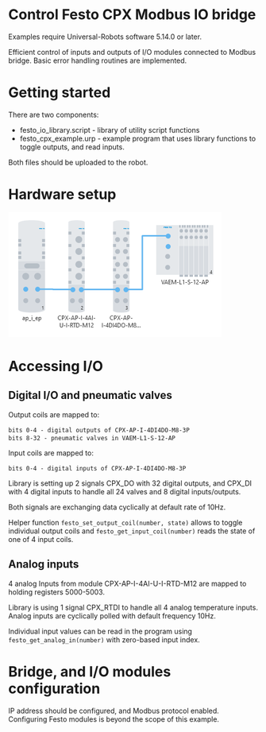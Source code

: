 # Control Festo CPX Modbus IO bridge

Examples require Universal-Robots software 5.14.0 or later.

Efficient control of inputs and outputs of I/O modules connected to Modbus bridge.
Basic error handling routines are implemented.

# Getting started

There are two components:
- festo_io_library.script - library of utility script functions
- festo_cpx_example.urp - example program that uses library functions to toggle outputs, and read inputs.

Both files should be uploaded to the robot.

# Hardware setup

<picture>
 <img alt="Hadrware connection schematic" src="festo-cpx-hardware.png">
</picture>

# Accessing I/O
## Digital I/O and pneumatic valves

Output coils are mapped to:

    bits 0-4 - digital outputs of CPX-AP-I-4DI4DO-M8-3P
    bits 8-32 - pneumatic valves in VAEM-L1-S-12-AP

Input coils are mapped to:

    bits 0-4 - digital inputs of CPX-AP-I-4DI4DO-M8-3P

Library is setting up 2 signals CPX_DO with 32 digital outputs, and CPX_DI with 4 digital inputs to handle all 24 valves and 8 digital inputs/outputs.

Both signals are exchanging data cyclically at default rate of 10Hz.

Helper function `festo_set_output_coil(number, state)` allows to toggle individual output coils and `festo_get_input_coil(number)` reads the state of one of 4 input coils.

## Analog inputs

4 analog Inputs from module CPX-AP-I-4AI-U-I-RTD-M12 are mapped to holding registers 5000-5003.

Library is using 1 signal CPX_RTDI to handle all 4 analog temperature inputs. Analog inputs are cyclically polled with default frequency 10Hz.

Individual input values can be read in the program using `festo_get_analog_in(number)` with zero-based input index.

# Bridge, and I/O modules configuration

IP address should be configured, and Modbus protocol enabled.
Configuring Festo modules is beyond the scope of this example.